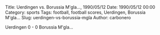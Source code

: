 Title: Uerdingen vs. Borussia M'gla…, 1990/05/12
Date: 1990/05/12 00:00
Category: sports
Tags: football, football scores, Uerdingen, Borussia M'gla…
Slug: uerdingen-vs-borussia-mgla
Author: carbonero


Uerdingen 0 - 0 Borussia M'gla…
